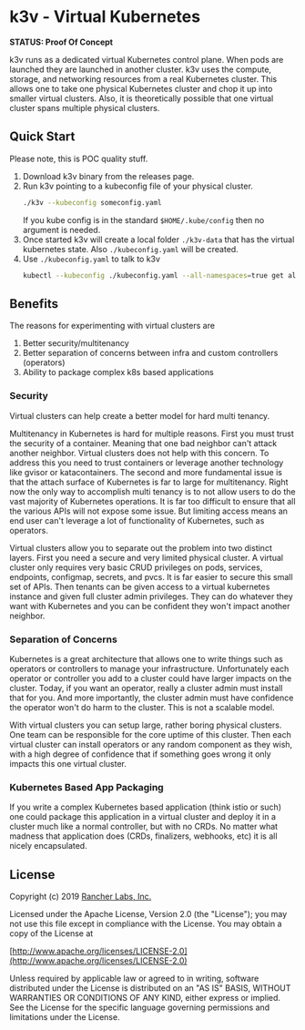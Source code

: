 k3v - Virtual Kubernetes
========

**STATUS: Proof Of Concept**

k3v runs as a dedicated virtual Kubernetes control plane.  When pods are
launched they are launched in another cluster.  k3v uses the compute,
storage, and networking resources from a real Kubernetes cluster. This
allows one to take one physical Kubernetes cluster and chop it up into
smaller virtual clusters. Also, it is theoretically possible that one
virtual cluster spans multiple physical clusters.

## Quick Start

Please note, this is POC quality stuff. 

1. Download k3v binary from the releases page.
2. Run k3v pointing to a kubeconfig file of your physical cluster.
    ```sh
    ./k3v --kubeconfig someconfig.yaml
    ```
   If you kube config is in the standard `$HOME/.kube/config` then no
   argument is needed.
3. Once started k3v will create a local folder `./k3v-data` that has the
   virtual kubernetes state.  Also `./kubeconfig.yaml` will be created.
4. Use `./kubeconfig.yaml` to talk to k3v
    ```sh
   kubectl --kubeconfig ./kubeconfig.yaml --all-namespaces=true get all
    ```

## Benefits

The reasons for experimenting with virtual clusters are

1. Better security/multitenancy
2. Better separation of concerns between infra and custom controllers (operators) 
3. Ability to package complex k8s based applications

### Security

Virtual clusters can help create a better model for hard multi tenancy.

Multitenancy in Kubernetes is hard for multiple reasons.  First you must
trust the security of a container.  Meaning that one bad neighbor can't
attack another neighbor. Virtual clusters does not help with this concern.
To address this you need to trust containers or leverage another technology
like gvisor or katacontainers.  The second and more fundamental issue is
that the attach surface of Kubernetes is far to large for multitenancy.  Right
now the only way to accomplish multi tenancy is to not allow users to do the
vast majority of Kubernetes operations.  It is far too difficult to ensure that
all the various APIs will not expose some issue.  But limiting access means
an end user can't leverage a lot of functionality of Kubernetes, such as
operators.

Virtual clusters allow you to separate out the problem into two distinct layers.
First you need a secure and very limited physical cluster.  A virtual cluster only
requires very basic CRUD privileges on pods, services, endpoints, configmap,
secrets, and pvcs. It is far easier to secure this small set of APIs. Then
tenants can be given access to a virtual kubernetes instance and given full
cluster admin privileges.  They can do whatever they want with Kubernetes and
you can be confident they won't impact another neighbor.

### Separation of Concerns

Kubernetes is a great architecture that allows one to write things such as
operators or controllers to manage your infrastructure.  Unfortunately each
operator or controller you add to a cluster could have larger impacts on the
cluster.  Today, if you want an operator, really a cluster admin must install
that for you.  And more importantly, the cluster admin must have confidence
the operator won't do harm to the cluster.  This is not a scalable model.

With virtual clusters you can setup large, rather boring physical clusters. One
team can be responsible for the core uptime of this cluster.  Then each virtual
cluster can install operators or any random component as they wish, with a high
degree of confidence that if something goes wrong it only impacts this one
virtual cluster.

### Kubernetes Based App Packaging

If you write a complex Kubernetes based application (think istio or such) one
could package this application in a virtual cluster and deploy it in a cluster
much like a normal controller, but with no CRDs. No matter what madness that
application does (CRDs, finalizers, webhooks, etc) it is all nicely encapsulated.

## License
Copyright (c) 2019 [Rancher Labs, Inc.](http://rancher.com)

Licensed under the Apache License, Version 2.0 (the "License");
you may not use this file except in compliance with the License.
You may obtain a copy of the License at

[http://www.apache.org/licenses/LICENSE-2.0](http://www.apache.org/licenses/LICENSE-2.0)

Unless required by applicable law or agreed to in writing, software
distributed under the License is distributed on an "AS IS" BASIS,
WITHOUT WARRANTIES OR CONDITIONS OF ANY KIND, either express or implied.
See the License for the specific language governing permissions and
limitations under the License.
